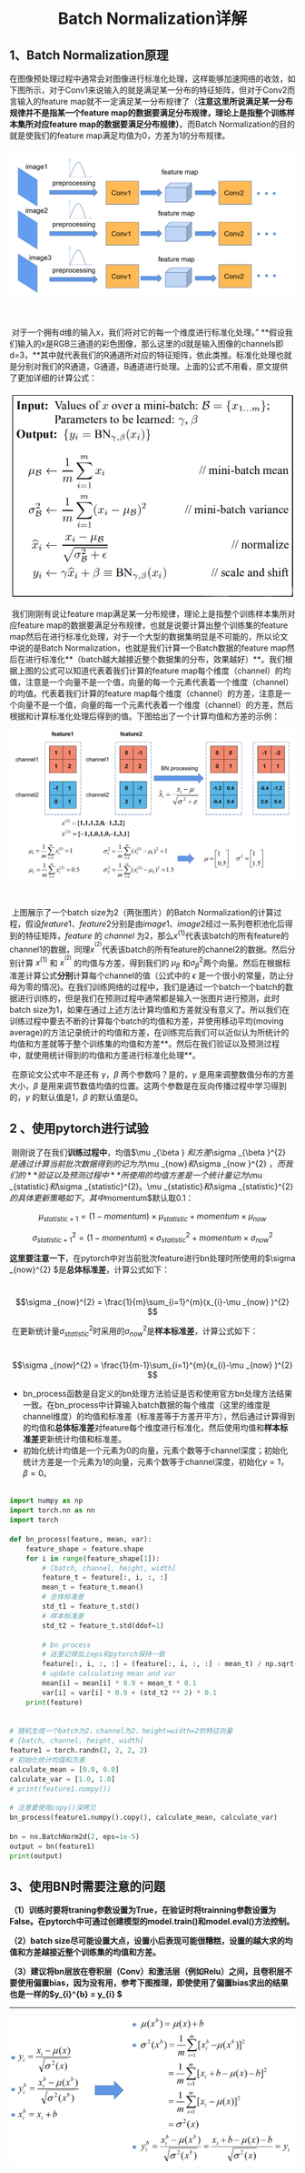  <center>
     <h1>Batch Normalization详解</h1>
 </center>

## 1、Batch Normalization原理

​		在图像预处理过程中通常会对图像进行标准化处理，这样能够加速网络的收敛，如下图所示，对于Conv1来说输入的就是满足某一分布的特征矩阵，但对于Conv2而言输入的feature map就不一定满足某一分布规律了（**注意这里所说满足某一分布规律并不是指某一个feature map的数据要满足分布规律，理论上是指整个训练样本集所对应feature map的数据要满足分布规律）**。而Batch Normalization的目的就是使我们的feature map满足均值为0，方差为1的分布规律。


![batchNormalization_img1](../../../images/batchNormalization_img1.png)

​		

​		对于一个拥有d维的输入x，我们将对它的每一个维度进行标准化处理。”  **假设我们输入的x是RGB三通道的彩色图像，那么这里的d就是输入图像的channels即d=3，**其中就代表我们的R通道所对应的特征矩阵，依此类推。标准化处理也就是分别对我们的R通道，G通道，B通道进行处理。上面的公式不用看，原文提供了更加详细的计算公式：

![batchNormalization_img2](../../../images/batchNormalization_img2.png)



​			我们刚刚有说让feature map满足某一分布规律，理论上是指整个训练样本集所对应feature map的数据要满足分布规律，也就是说要计算出整个训练集的feature map然后在进行标准化处理，对于一个大型的数据集明显是不可能的，所以论文中说的是Batch Normalization，也就是我们计算一个Batch数据的feature map然后在进行标准化**（batch越大越接近整个数据集的分布，效果越好）**。我们根据上图的公式可以知道代表着我们计算的feature map每个维度（channel）的均值，注意是一个向量不是一个值，向量的每一个元素代表着一个维度（channel）的均值。代表着我们计算的feature map每个维度（channel）的方差，注意是一个向量不是一个值，向量的每一个元素代表着一个维度（channel）的方差，然后根据和计算标准化处理后得到的值。下图给出了一个计算均值和方差的示例：


![batchNormalization_img3](../../../images/batchNormalization_img3.png)



​	

​		上图展示了一个batch size为2（两张图片）的Batch Normalization的计算过程，假设$feature1$、$feature2$分别是由$image1$、$image2$经过一系列卷积池化后得到的特征矩阵，$feature$ 的 $channel$ 为2，那么$x^{(1)}$代表该batch的所有feature的channel1的数据，同理$x^{^{(2)}}$代表该batch的所有feature的channel2的数据。然后分别计算 $x^{(1)}$ 和 $x^{^{(2)}}$ 的均值与方差，得到我们的 $\mu  _{\beta }$ 和$\sigma _{\beta }^{2}$两个向量。然后在根据标准差计算公式**分别**计算每个channel的值（公式中的 $\epsilon$ 是一个很小的常量，防止分母为零的情况)。在我们训练网络的过程中，我们是通过一个batch一个batch的数据进行训练的，但是我们在预测过程中通常都是输入一张图片进行预测，此时batch size为1，如果在通过上述方法计算均值和方差就没有意义了。所以我们在训练过程中要去不断的计算每个batch的均值和方差，并使用移动平均(moving average)的方法记录统计的均值和方差，在训练完后我们可以近似认为所统计的均值和方差就等于整个训练集的均值和方差**。然后在我们验证以及预测过程中，就使用统计得到的均值和方差进行标准化处理**。

​		在原论文公式中不是还有 $\gamma$，$\beta$ 两个参数吗？是的，$\gamma$ 是用来调整数值分布的方差大小，$\beta$ 是用来调节数值均值的位置。这两个参数是在反向传播过程中学习得到的，$\gamma$ 的默认值是1，$\beta$ 的默认值是0。



## **2 、使用pytorch进行试验**

​		刚刚说了在我们**训练过程中**，均值$\mu _{\beta  } $和方差$\sigma _{\beta }^{2} $是通过计算当前批次数据得到的记为为$\mu _{now}$和$\sigma _{now }^{2} $，而我们的**验证以及预测过程中**所使用的均值方差是一个统计量记为$\mu _{statistic}$和$\sigma _{statistic}^{2}$。$\mu _{statistic}$和$\sigma _{statistic}^{2}$的具体更新策略如下，其中$momentum$默认取0.1：

$$\mu _{statistic+1}=(1-momentum) \times  \mu _{statistic} + momentum \times  \mu _{now}$$

$$\sigma _{statistic+1}^{2}=(1-momentum)\times \sigma _{statistic}^{2} + momentum \times \sigma _{now}^{2}$$



​		**这里要注意一下**，在pytorch中对当前批次feature进行bn处理时所使用的$\sigma _{now}^{2}   $是**总体标准差**，计算公式如下：

​		$$\sigma _{now}^{2} = \frac{1}{m}\sum_{i=1}^{m}(x_{i}-\mu _{now} )^{2} $$



​		在更新统计量$\sigma _{statistic}^{2}$时采用的$\sigma _{now}^{2}$是**样本标准差**，计算公式如下：



​		$$\sigma _{now}^{2} = \frac{1}{m-1}\sum_{i=1}^{m}(x_{i}-\mu _{now} )^{2}   $$




- bn_process函数是自定义的bn处理方法验证是否和使用官方bn处理方法结果一致。在bn_process中计算输入batch数据的每个维度（这里的维度是channel维度）的均值和标准差（标准差等于方差开平方），然后通过计算得到的均值和**总体标准差**对feature每个维度进行标准化，然后使用均值和**样本标准差**更新统计均值和标准差。
- 初始化统计均值是一个元素为0的向量，元素个数等于channel深度；初始化统计方差是一个元素为1的向量，元素个数等于channel深度，初始化$\gamma =1，\beta =0$。

```python

import numpy as np
import torch.nn as nn
import torch
 
def bn_process(feature, mean, var):
    feature_shape = feature.shape
    for i in range(feature_shape[1]):
        # [batch, channel, height, width]
        feature_t = feature[:, i, :, :]
        mean_t = feature_t.mean()
        # 总体标准差
        std_t1 = feature_t.std()
        # 样本标准差
        std_t2 = feature_t.std(ddof=1)
 
        # bn process
        # 这里记得加上eps和pytorch保持一致
        feature[:, i, :, :] = (feature[:, i, :, :] - mean_t) / np.sqrt(std_t1 ** 2 + 1e-5)
        # update calculating mean and var
        mean[i] = mean[i] * 0.9 + mean_t * 0.1
        var[i] = var[i] * 0.9 + (std_t2 ** 2) * 0.1
    print(feature)
 
 
# 随机生成一个batch为2，channel为2，height=width=2的特征向量
# [batch, channel, height, width]
feature1 = torch.randn(2, 2, 2, 2)
# 初始化统计均值和方差
calculate_mean = [0.0, 0.0]
calculate_var = [1.0, 1.0]
# print(feature1.numpy())
 
# 注意要使用copy()深拷贝
bn_process(feature1.numpy().copy(), calculate_mean, calculate_var)
 
bn = nn.BatchNorm2d(2, eps=1e-5)
output = bn(feature1)
print(output)
```





## 3、使用BN时需要注意的问题

**（1）训练时要将traning参数设置为True，在验证时将trainning参数设置为False。在pytorch中可通过创建模型的model.train()和model.eval()方法控制。**

**（2）batch size尽可能设置大点，设置小后表现可能很糟糕，设置的越大求的均值和方差越接近整个训练集的均值和方差。**

**（3）建议将bn层放在卷积层（Conv）和激活层（例如Relu）之间，且卷积层不要使用偏置bias，因为没有用，参考下图推理，即使使用了偏置bias求出的结果也是一样的$y_{i}^{b} = y_{i} $**



***



![batchNormalization_img4](../../../images/batchNormalization_img4.png)









